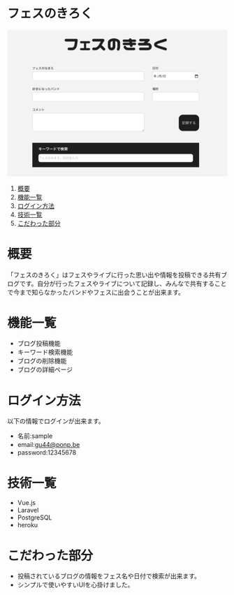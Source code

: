 # フェスのきろく

![image](/public/images/fes_no_kiroku.png )

1. [概要](#概要)
1. [機能一覧](#機能一覧)
1. [ログイン方法](#ログイン方法)
1. [技術一覧](#技術一覧)
1. [こだわった部分](#こだわった部分)

# 概要
「フェスのきろく」はフェスやライブに行った思い出や情報を投稿できる共有ブログです。自分が行ったフェスやライブについて記録し、みんなで共有することで今まで知らなかったバンドやフェスに出会うことが出来ます。

# 機能一覧

- ブログ投稿機能
- キーワード検索機能
- ブログの削除機能
- ブログの詳細ページ

# ログイン方法
以下の情報でログインが出来ます。
- 名前:sample　　
- email:gu44@ponp.be　　
- password:12345678

# 技術一覧

- Vue.js
- Laravel
- PostgreSQL
- heroku

# こだわった部分
- 投稿されているブログの情報をフェス名や日付で検索が出来ます。
- シンプルで使いやすいUIを心掛けました。
